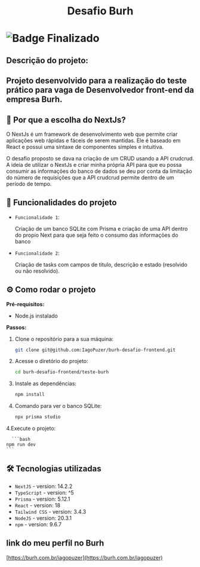 <h1 align="center"> Desafio Burh <h1>

![Badge Finalizado](http://img.shields.io/static/v1?label=STATUS&message=FINALIZADO&color=GREEN&style=for-the-badge)

<h2>Descrição do projeto:<h2>
<p>Projeto desenvolvido para a realização do teste prático para vaga de Desenvolvedor front-end da empresa Burh.</p>

## 📌 Por que a escolha do NextJs?

<p> O NextJs é um framework de desenvolvimento web que permite criar aplicações web rápidas e fáceis de serem mantidas. Ele é baseado em React e possui uma sintaxe de componentes simples e intuitiva. </p>

<p> O desafio proposto se dava na criação de um CRUD usando a API crudcrud. A ideia de utilizar o NextJs e criar minha própria API para que eu possa consumir as informações do banco de dados se deu por conta da limitação do número de requisições que a API crudcrud permite dentro de um período de tempo. </p>

## :hammer: Funcionalidades do projeto

- `Funcionalidade 1`:
    <p>Criação de um banco SQLite com Prisma e criação de uma API dentro do propio Next para que seja feito o consumo das informações do banco<p>

- `Funcionalidade 2`:
    <p>Criação de tasks com campos de titulo, descrição e estado (resolvido ou não resolvido).<p>

## :gear: Como rodar o projeto

**Pré-requisitos:**

- Node.js instalado

**Passos:**

1. Clone o repositório para a sua máquina:

   ```bash
   git clone git@github.com:IagoPuzer/burh-desafio-frontend.git

   ```

2. Acesse o diretório do projeto:

   ```bash
   cd burh-desafio-frontend/teste-burh
   ```

3. Instale as dependências:

   ```bash
   npm install
   ```

4. Comando para ver o banco SQLite:

   ```bash
   npx prisma studio
   ```

4.Execute o projeto:

      ```bash
    npm run dev
    ```

## 🛠️ Tecnologias utilizadas

- `NextJS` - version: 14.2.2
- `TypeScript` - version: ^5
- `Prisma` - version: 5.12.1
- `React` - version: 18
- `Tailwind CSS` - version: 3.4.3
- `NodeJS` - version: 20.3.1
- `npm` - version: 9.6.7

## link do meu perfil no Burh

[https://burh.com.br/iagopuzer](https://burh.com.br/iagopuzer)
